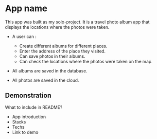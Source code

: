 # App name

This app was built as my solo-project. It is a travel photo album app that displays the locations where the photos were taken.

- A user can :
  - Create different albums for different places.
  - Enter the address of the place they visited.
  - Can save photos in their albums.
  - Can check the locations where the photos were taken on       the map.

- All albums are saved in the database.
- All photos are saved in the cloud.

## Demonstration
<!-- [Demo the project in production](https://triplanner.netlify.app/) -->

What to include in README?

- App introduction
- Stacks
- Techs
- Link to demo

